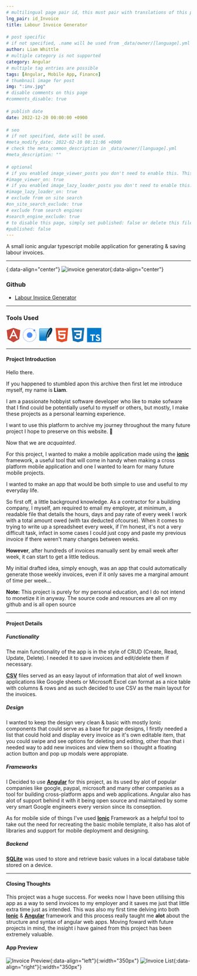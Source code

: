 ```yaml
---
# multilingual page pair id, this must pair with translations of this page. (This name must be unique)
lng_pair: id_Invoice
title: Labour Invoice Generator

# post specific
# if not specified, .name will be used from _data/owner/[language].yml
author: Liam Whittle
# multiple category is not supported
category: Angular
# multiple tag entries are possible
tags: [Angular, Mobile App, Finance]
# thumbnail image for post
img: ":inv.jpg"
# disable comments on this page
#comments_disable: true

# publish date
date: 2022-12-20 00:00:00 +0900

# seo
# if not specified, date will be used.
#meta_modify_date: 2022-02-10 08:11:06 +0900
# check the meta_common_description in _data/owner/[language].yml
#meta_description: ""

# optional
# if you enabled image_viewer_posts you don't need to enable this. This is only if image_viewer_posts = false
#image_viewer_on: true
# if you enabled image_lazy_loader_posts you don't need to enable this. This is only if image_lazy_loader_posts = false
#image_lazy_loader_on: true
# exclude from on site search
#on_site_search_exclude: true
# exclude from search engines
#search_engine_exclude: true
# to disable this page, simply set published: false or delete this file
#published: false
---
```


<!-- outline-start -->

A small ionic angular typescript mobile application for generating & saving labour invoices.

<!-- outline-end -->

***


{:data-align="center"}
![invoice generator](:invc.jpg){:data-align="center"}

### Github

- [Labour Invoice Generator](https://github.com/Liam-Whittle/labour-invoice-generator)

***

### Tools Used

<img
      src="https://raw.githubusercontent.com/devicons/devicon/master/icons/angularjs/angularjs-plain.svg"
      alt="Angular"
      width="40"
      height="40"
      style="pointer-events: none"
/>
<img
      src="https://raw.githubusercontent.com/devicons/devicon/master/icons/ionic/ionic-original.svg"
      alt="Ionic"
      width="40"
      height="40"
      style="pointer-events: none"
/>
<img
      src="https://raw.githubusercontent.com/devicons/devicon/master/icons/sqlite/sqlite-original.svg"
      alt="SQLite"
      width="40"
      height="40"
      style="pointer-events: none"
/>
<img
      src="https://raw.githubusercontent.com/devicons/devicon/master/icons/html5/html5-plain.svg"
      alt="HTML5"
      width="40"
      height="40"
      style="pointer-events: none"
/>
<img
      src="https://raw.githubusercontent.com/devicons/devicon/master/icons/css3/css3-plain.svg"
      alt="CSS3"
      width="40"
      height="40"
      style="pointer-events: none"
/>
<img
      src="https://raw.githubusercontent.com/devicons/devicon/master/icons/typescript/typescript-plain.svg"
      alt="Typescript"
      width="40"
      height="40"
      style="pointer-events: none"
/>


***


#### Project Introduction
Hello there. 

If you happened to stumbled apon this archive then first let me introduce myself, my name is **Liam**. 

I am a passionate hobbyist software developer who like to make sofware that I find could be potentially useful to myself or others, but mostly, I make these projects as a personal learning experience.

I want to use this platform to archive my journey throughout the many future project I hope to preserve on this website. 🙂 

Now that we are _acquainted_.

For this project, I wanted to make a mobile application made using the **[ionic](https://ionicframework.com/)** framework, a useful tool that will come in handy when making a cross platform mobile application and one I wanted to learn for many future mobile projects. 

I wanted to make an app that would be both simple to use and useful to my everyday life.

So first off, a little background knowledge. As a contractor for a building company, I myself, am required to email my employer, at minimum, a readable file that details the hours, days and pay rate of every week I work with a total amount owed (with tax deducted ofcourse). When it comes to trying to write up a spreadsheet every week, if I'm honest, it's not a very difficult task, infact in some cases I could just copy and paste my previous invoice if there weren't many changes between weeks.

**However**, after hundreds of invoices manually sent by email week after week, it can start to get a little tedious.

My initial drafted idea, simply enough, was an app that could automatically generate those weekly invoices, even if it only saves me a marginal amount of time per week...

**Note:** This project is purely for my personal education, and I do not intend to monetize it in anyway. The source code and resources are all on my github and is all open source

***
#### Project Details
##### Functionality
The main functionality of the app is in the style of CRUD (Create, Read, Update, Delete). I needed it to save invoices and edit/delete them if necessary. 

**[CSV](https://en.wikipedia.org/wiki/Comma-separated_values)** files served as an easy layout of information that alot of well known applications like Google sheets or Microsoft Excel can format as a nice table with columns & rows and as such decided to use CSV as the main layout for the invoices.

##### Design
I wanted to keep the design very clean & basic with mostly Ionic components that could serve as a base for page designs, I firstly needed a list that could hold and display every invoice as it's own editable item, that you could swipe and see options for deleting and editing, other than that i needed way to add new invoices and view them so i thought a floating action button and pop up modals were appropiate.

##### Frameworks
I Decided to use **[Angular](https://en.wikipedia.org/wiki/Angular_(web_framework))** for this project, as its used by alot of popular companies like google, paypal, microsoft and many other companies as a tool for building cross-platform apps and web applications. Angular also has alot of support behind it with it being open source and maintained by some very smart Google engineers every version since its conseption.

As for mobile side of things I've used **[Ionic](https://ionicframework.com/)** Framework as a helpful tool to take out the need for recreating the basic mobile template, it also has alot of libraries and support for mobile deployment and designing.

##### Backend
**[SQLite](https://www.sqlite.org/index.html)** was used to store and retrieve basic values in a local database table stored on a device. 

***

#### Closing Thoughts
This project was a huge success. For weeks now I have been utilising this app as a way to send invoices to my employer and it saves me just that little extra time just as intended. This was also my first time delving into both **[Ionic](https://ionicframework.com/)** & **[Angular](https://en.wikipedia.org/wiki/Angular_(web_framework))** framework and this process really taught me **alot** about the structure and syntax of angular web apps. Moving foward with future projects in mind, the insight i have gained from this project has been extremely valuable.

#### App Preview
![Invoice Preview](:preview.jpg){:data-align="left"}{:width="350px"}
![Invoice List](:invoice.jpg){:data-align="right"}{:width="350px"}
